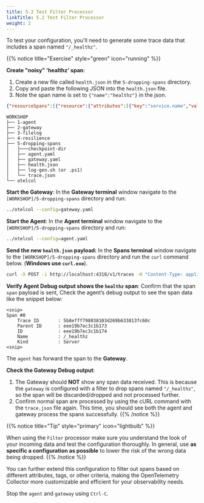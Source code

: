 ```yaml
---
title: 5.2 Test Filter Processor
linkTitle: 5.2 Test Filter Processor
weight: 2
---
```


To test your configuration, you'll need to generate some trace data that includes a span named `"/_healthz"`.

{{% notice title="Exercise" style="green" icon="running" %}}

**Create "noisy" 'healthz' span**:

1. Create a new file called `health.json` in the `5-dropping-spans` directory.
2. Copy and paste the following JSON into the `health.json` file.
3. Note the span name is set to `{"name":"healthz"}` in the json.

```json { title="health.json" }
{"resourceSpans":[{"resource":{"attributes":[{"key":"service.name","value":{"stringValue":"frontend"}}]},"scopeSpans":[{"scope":{"name":"healthz","version":"1.0.0","attributes":[{"key":"my.scope.attribute","value":{"stringValue":"some scope attribute"}}]},"spans":[{"traceId":"5B8EFFF798038103D269B633813FC60C","spanId":"EEE19B7EC3C1B174","parentSpanId":"EEE19B7EC3C1B173","name":"/_healthz","startTimeUnixNano":"1544712660000000000","endTimeUnixNano":"1544712661000000000","kind":2,"attributes":[]}]}]}]}
```

```text { title="Updated Directory Structure" }
WORKSHOP
├── 1-agent
├── 2-gateway
├── 3-filelog
├── 4-resilience
├── 5-dropping-spans
│   ├───checkpoint-dir
│   ├── agent.yaml
│   ├── gateway.yaml
│   ├── health.json
│   ├── log-gen.sh (or .ps1)
│   └── trace.json
└── otelcol
```

**Start the Gateway**: In the **Gateway terminal** window navigate to the `[WORKSHOP]/5-dropping-spans` directory and run:

```sh { title="Gateway" }
../otelcol --config=gateway.yaml
```

**Start the Agent**: In the **Agent terminal** window navigate to the `[WORKSHOP]/5-dropping-spans` directory and run:

```sh { title="Agent" }
../otelcol --config=agent.yaml
```

**Send the new `health.json` payload:** In the **Spans terminal** window navigate to the `[WORKSHOP]/5-dropping-spans` directory and run the `curl` command below. (**Windows use `curl.exe`**).
  
```sh { title="cURL command" }
curl -X POST -i http://localhost:4318/v1/traces -H "Content-Type: application/json" -d "@health.json"
```

**Verify Agent Debug output shows the `healthz` span**: Confirm that the span `span` payload is sent, Check the agent’s debug output to see the span data like the snippet below:

```text { title="Debug Output" }
<snip>
Span #0
    Trace ID       : 5b8efff798038103d269b633813fc60c
    Parent ID      : eee19b7ec3c1b173
    ID             : eee19b7ec3c1b174
    Name           : /_healthz
    Kind           : Server
<snip>
```

The `agent` has forward the span to the **Gateway**.
  
**Check the Gateway Debug output**:

1. The Gateway should **NOT** show any span data received. This is because the `gateway` is configured with a filter to drop spans named `"/_healthz"`, so the span will be discarded/dropped and not processed further.
2. Confirm normal span are processed by using the cURL command with the `trace.json` file again. This time, you should see both the agent and gateway process the spans successfully.
{{% /notice %}}

{{% notice title="Tip" style="primary" icon="lightbulb" %}}

When using the `Filter` processor make sure you understand the look of your incoming data and test the configuration thoroughly. In general, use **as specific a configuration as possible** to lower the risk of the wrong data being dropped.
{{% /notice %}}
<!--
---
The following excises can be done in your own time after the workshop.

**(Optional) Modify the Filter Condition**:

If you’d like, you can customize the filter condition to drop spans based on different criteria. This step is optional and can be explored later. For example, you might configure the filter to drop spans that include a specific tag or attribute.

Here’s an example of dropping spans based on an attribute:

```yaml
filter:
  error_mode: ignore
  traces:
    span:
      - 'attributes["service.name"] == "frontend"'
```

This filter would drop spans where the `service.name` attribute is set to `frontend`.

**(Optional) Filter Multiple Spans**:

You can filter out multiple span names by extending the span list:

```yaml
filter:
  error_mode: ignore
  traces:
    span:
      - 'name == "/_healthz"'
      - 'name == "/internal/metrics"'
```

This will drop spans with the names `"/_healthz"` and `"/internal/metrics"`.
-->
You can further extend this configuration to filter out spans based on different attributes, tags, or other criteria, making the OpenTelemetry Collector more customizable and efficient for your observability needs.

Stop the `agent` and `gateway` using `Ctrl-C`.
